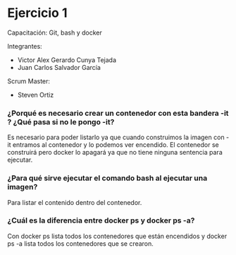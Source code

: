 # Ejercicio 1
Capacitación: Git, bash y docker

Integrantes:
- Victor Alex Gerardo Cunya Tejada
- Juan Carlos Salvador García

Scrum Master:
- Steven Ortiz

### ¿Porqué es necesario crear un contenedor con esta bandera -it ? ¿Qué pasa si no le pongo -it?
Es necesario para poder listarlo ya que cuando construimos la imagen con -it entramos al contenedor y lo podemos ver encendido.
El contenedor se construirá pero docker lo apagará ya que no tiene ninguna sentencia para ejecutar.

### ¿Para qué sirve ejecutar el comando bash al ejecutar una imagen?
Para listar el contenido dentro del contenedor.

### ¿Cuál es la diferencia entre docker ps y docker ps -a?
Con docker ps lista todos los contenedores que están encendidos y docker ps -a lista todos los contenedores que se crearon. 
